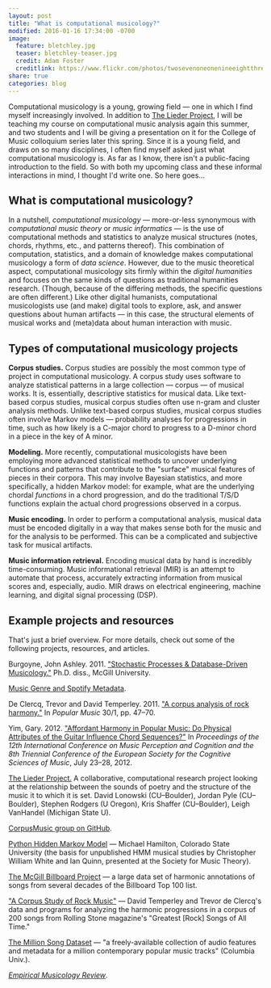 ```yaml
---
layout: post
title: "What is computational musicology?"
modified: 2016-01-16 17:34:00 -0700
image:
  feature: bletchley.jpg
  teaser: bletchley-teaser.jpg
  credit: Adam Foster
  creditlink: https://www.flickr.com/photos/twosevenoneonenineeightthreesevenatenzerosix/6655759625/
share: true
categories: blog
---
```


Computational musicology is a young, growing field ― one in which I find myself increasingly involved. In addition to [The Lieder Project](http://liederproject.shaffermusic.com/), I will be teaching my course on computational music analysis again this summer, and two students and I will be giving a presentation on it for the College of Music colloquium series later this spring. Since it is a young field, and draws on so many disciplines, I often find myself asked just what computational musicology is. As far as I know, there isn't a public-facing introduction to the field. So with both my upcoming class and these informal interactions in mind, I thought I'd write one. So here goes...

## What is computational musicology?

In a nutshell, *computational musicology* ― more-or-less synonymous with *computational music theory* or *music informatics* ― is the use of computational methods and statistics to analyze musical structures (notes, chords, rhythms, etc., and patterns thereof). This combination of computation, statistics, and a domain of knowledge makes computational musicology a form of *data science*. However, due to the music theoretical aspect, computational musicology sits firmly within the *digital humanities* and focuses on the same kinds of questions as traditional humanities research. (Though, because of the differing methods, the specific questions are often different.) Like other digital humanists, computational musicologists use (and make) digital tools to explore, ask, and answer questions about human artifacts ― in this case, the structural elements of musical works and (meta)data about human interaction with music.

## Types of computational musicology projects

**Corpus studies.** Corpus studies are possibly the most common type of project in computational musicology. A corpus study uses software to analyze statistical patterns in a large collection ― corpus ― of musical works. It is, essentially, descriptive statistics for musical data. Like text-based corpus studies, musical corpus studies often use n-gram and cluster analysis methods. Unlike text-based corpus studies, musical corpus studies often involve Markov models ― probability analyses for progressions in time, such as how likely is a C-major chord to progress to a D-minor chord in a piece in the key of A minor.

**Modeling.** More recently, computational musicologists have been employing more advanced statistical methods to uncover underlying functions and patterns that contribute to the "surface" musical features of pieces in their corpora. This may involve Bayesian statistics, and more specifically, a hidden Markov model: for example, what are the underlying chordal *functions* in a chord progression, and do the traditional T/S/D functions explain the actual chord progressions observed in a corpus.

**Music encoding.** In order to perform a computational analysis, musical data must be encoded digitally in a way that makes sense both for the music and for the analysis to be performed. This can be a complicated and subjective task for musical artifacts.

**Music information retrieval.** Encoding musical data by hand is incredibly time-consuming. Music informational retrieval (MIR) is an attempt to automate that process, accurately extracting information from musical scores and, especially, audio. MIR draws on electrical engineering, machine learning, and digital signal processing (DSP).

## Example projects and resources

That's just a brief overview. For more details, check out some of the following projects, resources, and articles.

Burgoyne, John Ashley. 2011. ["Stochastic Processes & Database-Driven Musicology."](http://oatd.org/oatd/record?record=oai%5C:digitool.library.mcgill.ca%5C:107704) Ph.D. diss., McGill University.

[Music Genre and Spotify Metadata](http://scholarslab.org/uncategorized/music-genre-and-spotify-metadata/).

De Clercq, Trevor and David Temperley. 2011. ["A corpus analysis of rock harmony."](http://dx.doi.org/10.1017/S026114301000067X) In *Popular Music* 30/1, pp. 47–70.

Yim, Gary. 2012. ["Affordant Harmony in Popular Music: Do Physical Attributes of the Guitar Influence Chord Sequences?"](http://icmpc―escom2012.web.auth.gr/sites/default/files/papers/1156_Proc.pdf) In *Proceedings of the 12th International Conference on Music Perception and Cognition and the 8th Triennial Conference of the European Society for the Cognitive Sciences of Music*, July 23–28, 2012.

[The Lieder Project.](http://liederproject.shaffermusic.com/) A collaborative, computational research project looking at the relationship between the sounds of poetry and the structure of the music it to which it is set. David Lonowski (CU–Boulder), Jordan Pyle (CU–Boulder), Stephen Rodgers (U Oregon), Kris Shaffer (CU–Boulder), Leigh VanHandel (Michigan State U).

[CorpusMusic group on GitHub](http://github.com/corpusmusic).  

[Python Hidden Markov Model](http://www.cs.colostate.edu/~hamiltom/code.html) ― Michael Hamilton, Colorado State University (the basis for unpublished HMM musical studies by Christopher William White and Ian Quinn, presented at the Society for Music Theory).  

[The McGill Billboard Project](http://ddmal.music.mcgill.ca/billboard) ― a large data set of harmonic annotations of songs from several decades of the Billboard Top 100 list.  

["A Corpus Study of Rock Music"](http://theory.esm.rochester.edu/rock_corpus/) ― David Temperley and Trevor de Clercq's data and programs for analyzing the harmonic progressions in a corpus of 200 songs from Rolling Stone magazine's "Greatest [Rock] Songs of All Time."  

[The Million Song Dataset](http://labrosa.ee.columbia.edu/millionsong/) ― "a freely-available collection of audio features and metadata for a million contemporary popular music tracks" (Columbia Univ.).  

[*Empirical Musicology Review*](http://emusicology.org/).

